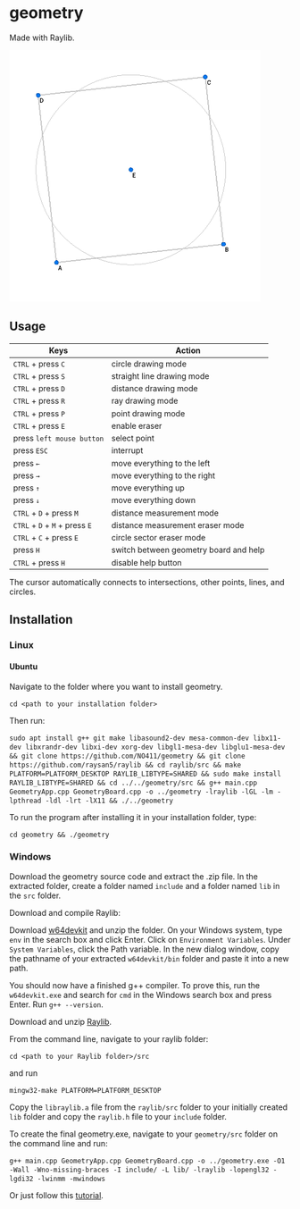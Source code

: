 # geometry
Made with Raylib.

![screenshot](https://raw.githubusercontent.com/NO411/geometry/master/screenshot.png)

## Usage

| Keys                             | Action                                                                       |
|----------------------------------|------------------------------------------------------------------------------|
| `CTRL` + press `C`               | circle drawing mode                                                          |
| `CTRL` + press `S`               | straight line drawing mode                                                   |
| `CTRL` + press `D`               | distance drawing mode                                                        |
| `CTRL` + press `R`               | ray drawing mode                                                             |
| `CTRL` + press `P`               | point drawing mode                                                           |
| `CTRL` + press `E`               | enable eraser                                                                |
| press `left mouse button`        | select point                                                                 |
| press `ESC`                      | interrupt                                                                    |
| press `←`                        | move everything to the left                                                  |
| press `→`                        | move everything to the right                                                 |
| press `↑`                        | move everything up                                                           |
| press `↓`                        | move everything down                                                         |
| `CTRL` + `D` + press `M`         | distance measurement mode                                                    |
| `CTRL` + `D` + `M` + press `E`   | distance measurement eraser mode                                             |
| `CTRL` + `C` + press `E`         | circle sector eraser mode                                                    |
| press `H`                        | switch between geometry board and help                                       |
| `CTRL` + press `H`               | disable help button                                                          |


The cursor automatically connects to intersections, other points, lines, and circles.

## Installation

### Linux

#### Ubuntu

Navigate to the folder where you want to install geometry.

```
cd <path to your installation folder>
```

Then run:

```
sudo apt install g++ git make libasound2-dev mesa-common-dev libx11-dev libxrandr-dev libxi-dev xorg-dev libgl1-mesa-dev libglu1-mesa-dev && git clone https://github.com/NO411/geometry && git clone https://github.com/raysan5/raylib && cd raylib/src && make PLATFORM=PLATFORM_DESKTOP RAYLIB_LIBTYPE=SHARED && sudo make install RAYLIB_LIBTYPE=SHARED && cd ../../geometry/src && g++ main.cpp GeometryApp.cpp GeometryBoard.cpp -o ../geometry -lraylib -lGL -lm -lpthread -ldl -lrt -lX11 && ./../geometry
```

To run the program after installing it in your installation folder, type:
```
cd geometry && ./geometry
```

### Windows

Download the geometry source code and extract the .zip file.
In the extracted folder, create a folder named `include` and a folder named `lib` in the `src` folder.

Download and compile Raylib:

Download [w64devkit](https://github.com/skeeto/w64devkit/releases/download/v1.11.0/w64devkit-1.11.0.zip) and unzip the folder.
On your Windows system, type `env` in the search box and click Enter. Click on `Environment Variables`. Under `System Variables`, click the Path variable. In the new dialog window, copy the pathname of your extracted `w64devkit/bin` folder and paste it into a new path.

You should now have a finished g++ compiler. To prove this, run the `w64devkit.exe` and search for `cmd` in the Windows search box and press Enter. Run `g++ --version`.

Download and unzip [Raylib](https://github.com/raysan5/raylib).

From the command line, navigate to your raylib folder:
```
cd <path to your Raylib folder>/src
```
and run
```
mingw32-make PLATFORM=PLATFORM_DESKTOP
```

Copy the `libraylib.a` file from the `raylib/src` folder to your initially created `lib` folder and copy the `raylib.h` file to your `include` folder.

To create the final geometry.exe, navigate to your `geometry/src` folder on the command line and run:

```
g++ main.cpp GeometryApp.cpp GeometryBoard.cpp -o ../geometry.exe -O1 -Wall -Wno-missing-braces -I include/ -L lib/ -lraylib -lopengl32 -lgdi32 -lwinmm -mwindows
```

Or just follow this [tutorial](https://www.youtube.com/watch?v=HPDLTQ4J_zQ).
